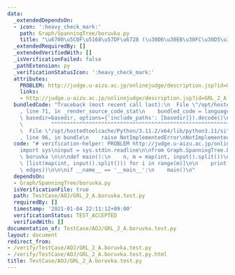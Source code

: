 ```yaml
---
data:
  _extendedDependsOn:
  - icon: ':heavy_check_mark:'
    path: Graph/SpanningTree/boruvka.py
    title: "\u6700\u5C0F\u5168\u57DF\u6728 (\u30D6\u30EB\u30FC\u30D5\u30AB\u6CD5)"
  _extendedRequiredBy: []
  _extendedVerifiedWith: []
  _isVerificationFailed: false
  _pathExtension: py
  _verificationStatusIcon: ':heavy_check_mark:'
  attributes:
    PROBLEM: http://judge.u-aizu.ac.jp/onlinejudge/description.jsp?id=GRL_2_A
    links:
    - http://judge.u-aizu.ac.jp/onlinejudge/description.jsp?id=GRL_2_A
  bundledCode: "Traceback (most recent call last):\n  File \"/opt/hostedtoolcache/Python/3.11.2/x64/lib/python3.11/site-packages/onlinejudge_verify/documentation/build.py\"\
    , line 71, in _render_source_code_stat\n    bundled_code = language.bundle(stat.path,\
    \ basedir=basedir, options={'include_paths': [basedir]}).decode()\n          \
    \         ^^^^^^^^^^^^^^^^^^^^^^^^^^^^^^^^^^^^^^^^^^^^^^^^^^^^^^^^^^^^^^^^^^^^^^^^^^^^^^^^^\n\
    \  File \"/opt/hostedtoolcache/Python/3.11.2/x64/lib/python3.11/site-packages/onlinejudge_verify/languages/python.py\"\
    , line 96, in bundle\n    raise NotImplementedError\nNotImplementedError\n"
  code: "# verification-helper: PROBLEM http://judge.u-aizu.ac.jp/onlinejudge/description.jsp?id=GRL_2_A\n\
    import sys\ninput = sys.stdin.readline\n\nfrom Graph.SpanningTree.boruvka import\
    \ boruvka \n\n\ndef main():\n    n, m = map(int, input().split())\n    edges =\
    \ [list(map(int, input().split())) for i in range(m)]\n\n    print(boruvka(n,\
    \ edges))\n\n\nif __name__ == '__main__':\n    main()\n"
  dependsOn:
  - Graph/SpanningTree/boruvka.py
  isVerificationFile: true
  path: TestCase/AOJ/GRL_2_A.boruvka.test.py
  requiredBy: []
  timestamp: '2021-01-04 22:11:12+09:00'
  verificationStatus: TEST_ACCEPTED
  verifiedWith: []
documentation_of: TestCase/AOJ/GRL_2_A.boruvka.test.py
layout: document
redirect_from:
- /verify/TestCase/AOJ/GRL_2_A.boruvka.test.py
- /verify/TestCase/AOJ/GRL_2_A.boruvka.test.py.html
title: TestCase/AOJ/GRL_2_A.boruvka.test.py
---
```

